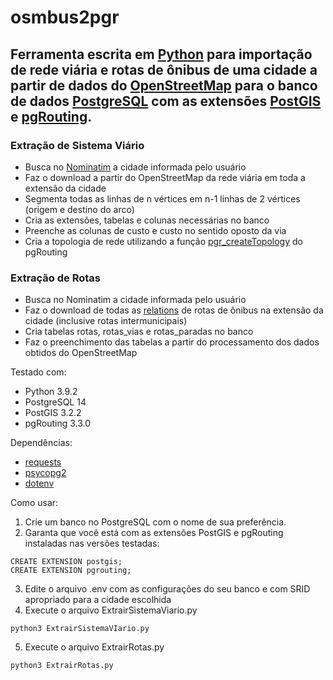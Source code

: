 # osmbus2pgr

## Ferramenta escrita em [Python](https://python.org) para importação de rede viária e rotas de ônibus de uma cidade a partir de dados do [OpenStreetMap](https://openstreetmap.org) para o banco de dados [PostgreSQL](https://www.postgresql.org/) com as extensões [PostGIS](https://postgis.net) e [pgRouting](https://pgrouting.org). 

### Extração de Sistema Viário
* Busca no [Nominatim](https://nominatim.openstreetmap.org/) a cidade informada pelo usuário
* Faz o download a partir do OpenStreetMap da rede viária em toda a extensão da cidade
* Segmenta todas as linhas de n vértices em n-1 linhas de 2 vértices (origem e destino do arco)
* Cria as extensões, tabelas e colunas necessárias no banco
* Preenche as colunas de custo e custo no sentido oposto da via
* Cria a topologia de rede utilizando a função [pgr_createTopology](https://docs.pgrouting.org/3.3/en/pgr_createTopology.html) do pgRouting

### Extração de Rotas
* Busca no Nominatim a cidade informada pelo usuário
* Faz o download de todas as [relations](https://wiki.openstreetmap.org/wiki/Relation:route) de rotas de ônibus na extensão da cidade (inclusive rotas intermunicipais)
* Cria tabelas rotas, rotas_vias e rotas_paradas no banco
* Faz o preenchimento das tabelas a partir do processamento dos dados obtidos do OpenStreetMap

Testado com:
- Python 3.9.2
- PostgreSQL 14
- PostGIS 3.2.2
- pgRouting 3.3.0

Dependências:
- [requests](https://pypi.org/project/requests/)
- [psycopg2](https://pypi.org/project/psycopg2/)
- [dotenv](https://pypi.org/project/dotenv/)

Como usar:
1) Crie um banco no PostgreSQL com o nome de sua preferência.
2) Garanta que você está com as extensões PostGIS e pgRouting instaladas nas versões testadas:
```
CREATE EXTENSION postgis;
CREATE EXTENSION pgrouting;
```
3) Edite o arquivo .env com as configurações do seu banco e com SRID apropriado para a cidade escolhida
4) Execute o arquivo ExtrairSistemaViario.py
```
python3 ExtrairSistemaVIario.py
```
5) Execute o arquivo ExtrairRotas.py
```
python3 ExtrairRotas.py
```
